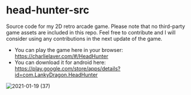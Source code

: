 # head-hunter-src

Source code for my 2D retro arcade game. Please note that no third-party game assets are included in this repo. Feel free to contribute and I will consider using any contributions in the next update of the game. 

* You can play the game here in your browser: https://charlielaver.com/#/HeadHunter
* You can download it for android here: https://play.google.com/store/apps/details?id=com.LankyDragon.HeadHunter

![2021-01-19 (37)](https://user-images.githubusercontent.com/73779192/133927478-b8ad56be-b9ad-4f98-a346-6e78a94e8a97.png)


